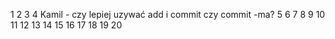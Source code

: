 1
2
3
4 Kamil  -  czy lepiej uzywać add i commit czy commit -ma? 
5
6
7
8
9
10
11
12
13
14
15
16
17
18
19
20
